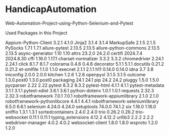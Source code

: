 # HandicapAutomation
Web-Automation-Project-using-Python-Selenium-and-Pytest


Used Packages in this Project

Appium-Python-Client	3.2.1	4.1.0
Jinja2	3.1.4	3.1.4
MarkupSafe	2.1.5	2.1.5
PySocks	1.7.1	1.7.1
allure-pytest	2.13.5	2.13.5
allure-python-commons	2.13.5	2.13.5
async-generator	1.10	1.10
attrs	23.2.0	24.2.0
certifi	2024.7.4	2024.8.30
cffi	1.16.0	1.17.1
charset-normalizer	3.3.2	3.3.2
chromedriver	2.24.1	2.24.1
click	8.1.7	8.1.7
colorama	0.4.6	0.4.6
decorator	5.1.1	5.1.1
docutils	0.21.2	0.21.2
et-xmlfile	1.1.0	1.1.0
execnet	2.1.1	2.1.1
h11	0.14.0	0.14.0
idna	3.7	3.8
iniconfig	2.0.0	2.0.0
kitchen	1.2.6	1.2.6
openpyxl	3.1.5	3.1.5
outcome	1.3.0.post0	1.3.0.post0
packaging	24.1	24.1
pip	24.2	24.2
pluggy	1.5.0	1.5.0
pycparser	2.22	2.22
pytest	8.3.2	8.3.2
pytest-html	4.1.1	4.1.1
pytest-metadata	3.1.1	3.1.1
pytest-xdist	3.6.1	3.6.1
python-dotenv	1.0.1	1.0.1
requests	2.32.3	2.32.3
robotframework	7.0.1	7.0.1
robotframework-appiumlibrary	2.1.0	2.1.0
robotframework-pythonlibcore	4.4.1	4.4.1
robotframework-seleniumlibrary	6.5.0	6.6.1
selenium	4.24.0	4.24.0
setuptools	74.0.0	74.1.2
six	1.16.0	1.16.0
sniffio	1.3.1	1.3.1
sortedcontainers	2.4.0	2.4.0
trio	0.26.2	0.26.2
trio-websocket	0.11.1	0.11.1
typing_extensions	4.12.2	4.12.2
urllib3	2.2.2	2.2.2
webdriver-manager	4.0.2	4.0.2
websocket-client	1.8.0	1.8.0
wsproto	1.2.0	1.2.0
